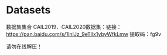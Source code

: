 # Datasets
数据集集合
CAIL2019、CAIL2020数据集：链接：https://pan.baidu.com/s/1lnIJz_9eTllx1ybyWfkLmw  提取码：fg9v


请勿在线解压！
